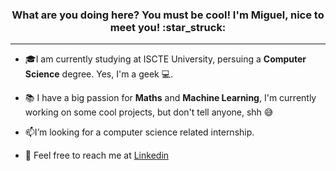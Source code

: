 <h3 align="center">What are you doing here? You must be cool! I'm Miguel, nice to meet you! :star_struck:</h3>

---

- :mortar_board:I am currently studying at ISCTE University, persuing a **Computer Science** degree. Yes, I'm a geek :computer:.

- 📚 I have a big passion for **Maths** and **Machine Learning**, I'm currently working on some cool projects, but don't tell anyone, shh :sweat_smile:

- 📫I’m looking for a computer science related internship. 

- :wave: Feel free to reach me at [Linkedin](https://www.linkedin.com/in/marrf) 
